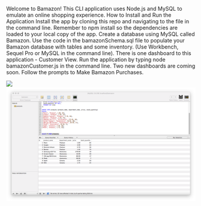 Welcome to Bamazon!
This CLI application uses Node.js and MySQL to emulate an online shopping experience.
How to Install and Run the Application
Install the app by cloning this repo and navigating to the file in the command line.
Remember to npm install so the dependencies are loaded to your local copy of the app.
Create a database using MySQL called Bamazon. Use the code in the bamazonSchema.sql file to populate your Bamazon database with tables and some inventory. (Use Workbench, Sequel Pro or MySQL in the command line).
There is one dashboard to this application - Customer View. Run the application by typing node bamazonCustomer.js in the command line. Two new dashboards are coming soon.
Follow the prompts to Make Bamazon Purchases.


<img src="Bamanon.gif" />


<img src="SQL.png" />
